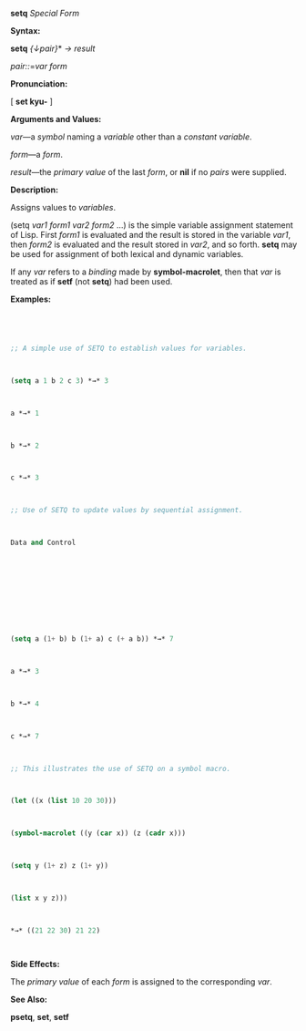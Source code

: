 **setq** *Special Form* 



**Syntax:** 



**setq** *\{↓pair\}*\* *→ result* 



*pair::*=*var form* 



**Pronunciation:** 



[ **set kyu-** ] 



**Arguments and Values:** 



*var*—a *symbol* naming a *variable* other than a *constant variable*. 



*form*—a *form*. 



*result*—the *primary value* of the last *form*, or **nil** if no *pairs* were supplied. 



**Description:** 



Assigns values to *variables*. 



(setq *var1 form1 var2 form2* ...) is the simple variable assignment statement of Lisp. First *form1* is evaluated and the result is stored in the variable *var1*, then *form2* is evaluated and the result stored in *var2*, and so forth. **setq** may be used for assignment of both lexical and dynamic variables. 



If any *var* refers to a *binding* made by **symbol-macrolet**, then that *var* is treated as if **setf** (not **setq**) had been used. 



**Examples:**
```lisp
 



;; A simple use of SETQ to establish values for variables. 



(setq a 1 b 2 c 3) *→* 3 



a *→* 1 



b *→* 2 



c *→* 3 



;; Use of SETQ to update values by sequential assignment. 



Data and Control 











(setq a (1+ b) b (1+ a) c (+ a b)) *→* 7 



a *→* 3 



b *→* 4 



c *→* 7 



;; This illustrates the use of SETQ on a symbol macro. 



(let ((x (list 10 20 30))) 



(symbol-macrolet ((y (car x)) (z (cadr x))) 



(setq y (1+ z) z (1+ y)) 



(list x y z))) 



*→* ((21 22 30) 21 22) 




```
**Side Effects:** 



The *primary value* of each *form* is assigned to the corresponding *var*. 



**See Also:** 



**psetq**, **set**, **setf** 



